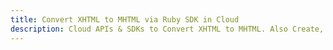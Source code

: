 ---title: Convert XHTML to MHTML via Ruby SDK in Clouddescription: Cloud APIs & SDKs to Convert XHTML to MHTML. Also Create, Edit & Render Microsoft Word & OpenOffice documents in the Cloud.---